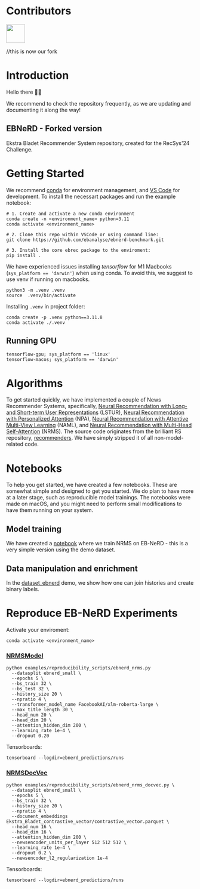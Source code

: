 # Contributors
<p align="left">
  <img src="https://contributors-img.web.app/image?repo=ebanalyse/ebnerd-benchmark" width = 50/>
</p>

//this is now our fork


# Introduction
Hello there 👋🏽

We recommend to check the repository frequently, as we are updating and documenting it along the way!

## EBNeRD - Forked version
Ekstra Bladet Recommender System repository, created for the RecSys'24 Challenge. 

# Getting Started
We recommend [conda](https://docs.conda.io/projects/conda/en/latest/glossary.html#conda-environment) for environment management, and [VS Code](https://code.visualstudio.com/) for development. To install the necessart packages and run the example notebook:

```
# 1. Create and activate a new conda environment
conda create -n <environment_name> python=3.11
conda activate <environment_name>

# 2. Clone this repo within VSCode or using command line:
git clone https://github.com/ebanalyse/ebnerd-benchmark.git

# 3. Install the core ebrec package to the enviroment:
pip install .
```

We have experienced issues installing *tensorflow* for M1 Macbooks (```sys_platform == 'darwin'```) when using conda. To avoid this, we suggest to use venv if running on macbooks.
```
python3 -m .venv .venv
source  .venv/bin/activate
```

Installing ```.venv``` in project folder:
```
conda create -p .venv python==3.11.8
conda activate ./.venv
```

## Running GPU
```
tensorflow-gpu; sys_platform == 'linux'
tensorflow-macos; sys_platform == 'darwin'
```

# Algorithms
To get started quickly, we have implemented a couple of News Recommender Systems, specifically, 
[Neural Recommendation with Long- and Short-term User Representations](https://aclanthology.org/P19-1033/) (LSTUR),
[Neural Recommendation with Personalized Attention](https://arxiv.org/abs/1907.05559) (NPA),
[Neural Recommendation with Attentive Multi-View Learning](https://arxiv.org/abs/1907.05576) (NAML), and
[Neural Recommendation with Multi-Head Self-Attention](https://aclanthology.org/D19-1671/) (NRMS). 
The source code originates from the brilliant RS repository, [recommenders](https://github.com/recommenders-team/recommenders). We have simply stripped it of all non-model-related code.


# Notebooks
To help you get started, we have created a few notebooks. These are somewhat simple and designed to get you started. We do plan to have more at a later stage, such as reproducible model trainings.
The notebooks were made on macOS, and you might need to perform small modifications to have them running on your system.

## Model training
We have created a [notebook](https://github.com/ebanalyse/ebnerd-benchmark/blob/main/examples/00_quick_start/nrms_ebnerd.ipynb) where we train NRMS on EB-NeRD - this is a very simple version using the demo dataset.

## Data manipulation and enrichment
In the [dataset_ebnerd](https://github.com/ebanalyse/ebnerd-benchmark/blob/main/examples/00_quick_start/dataset_ebnerd.ipynb) demo, we show how one can join histories and create binary labels.

# Reproduce EB-NeRD Experiments

Activate your enviroment:
```
conda activate <environment_name>
```

### [NRMSModel](https://github.com/ebanalyse/ebnerd-benchmark/blob/main/src/ebrec/models/newsrec/nrms.py) 

```
python examples/reproducibility_scripts/ebnerd_nrms.py
  --datasplit ebnerd_small \
  --epochs 5 \
  --bs_train 32 \
  --bs_test 32 \
  --history_size 20 \
  --npratio 4 \
  --transformer_model_name FacebookAI/xlm-roberta-large \
  --max_title_length 30 \
  --head_num 20 \
  --head_dim 20 \
  --attention_hidden_dim 200 \
  --learning_rate 1e-4 \
  --dropout 0.20
```

Tensorboards:
```
tensorboard --logdir=ebnerd_predictions/runs
```

### [NRMSDocVec](https://github.com/ebanalyse/ebnerd-benchmark/blob/main/src/ebrec/models/newsrec/nrms_docvec.py) 

```
python examples/reproducibility_scripts/ebnerd_nrms_docvec.py \
  --datasplit ebnerd_small \
  --epochs 5 \
  --bs_train 32 \
  --history_size 20 \
  --npratio 4 \
  --document_embeddings Ekstra_Bladet_contrastive_vector/contrastive_vector.parquet \
  --head_num 16 \
  --head_dim 16 \
  --attention_hidden_dim 200 \
  --newsencoder_units_per_layer 512 512 512 \
  --learning_rate 1e-4 \
  --dropout 0.2 \
  --newsencoder_l2_regularization 1e-4
```

Tensorboards:
```
tensorboard --logdir=ebnerd_predictions/runs
```



